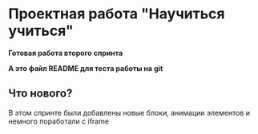 # Проектная работа "Научиться учиться"


**Готовая работа второго спринта** 

__А это файл README для теста работы на git__

## **Что нового?**

В этом спринте были добавлены новые блоки, анимации элементов 
и немного поработали с iframe
